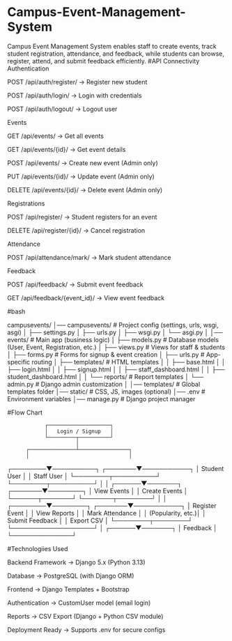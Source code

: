 # Campus-Event-Management-System
Campus Event Management System enables staff to create events, track student registration, attendance, and feedback, while students can browse, register, attend, and submit feedback efficiently.
#API Connectivity
Authentication

POST /api/auth/register/ → Register new student

POST /api/auth/login/ → Login with credentials

POST /api/auth/logout/ → Logout user

Events

GET /api/events/ → Get all events

GET /api/events/{id}/ → Get event details

POST /api/events/ → Create new event (Admin only)

PUT /api/events/{id}/ → Update event (Admin only)

DELETE /api/events/{id}/ → Delete event (Admin only)

Registrations

POST /api/register/ → Student registers for an event

DELETE /api/register/{id}/ → Cancel registration

Attendance

POST /api/attendance/mark/ → Mark student attendance

Feedback

POST /api/feedback/ → Submit event feedback

GET /api/feedback/{event_id}/ → View event feedback

#bash

campusevents/
│── campusevents/               # Project config (settings, urls, wsgi, asgi)
│   ├── settings.py
│   ├── urls.py
│   ├── wsgi.py
│   └── asgi.py
│
│── events/                     # Main app (business logic)
│   ├── models.py               # Database models (User, Event, Registration, etc.)
│   ├── views.py                # Views for staff & students
│   ├── forms.py                # Forms for signup & event creation
│   ├── urls.py                 # App-specific routing
│   ├── templates/              # HTML templates
│   │   ├── base.html
│   │   ├── login.html
│   │   ├── signup.html
│   │   ├── staff_dashboard.html
│   │   ├── student_dashboard.html
│   │   └── reports/            # Report templates
│   └── admin.py                # Django admin customization
│
│── templates/                  # Global templates folder
│── static/                     # CSS, JS, images (optional)
│── .env                        # Environment variables
│── manage.py                   # Django project manager

#Flow Chart


                ┌────────────────────┐
                │   Login / Signup   │
                └─────────┬──────────┘
                          │
          ┌───────────────┴────────────────┐
          │                                │
 ┌────────▼──────────┐             ┌───────▼───────────┐
 │   Student User    │             │    Staff User     │
 └────────┬──────────┘             └────────┬──────────┘
          │                                │
   ┌──────▼───────┐                ┌───────▼────────┐
   │ View Events  │                │ Create Events  │
   └──────┬───────┘                └───────┬────────┘
          │                                │
 ┌────────▼────────┐               ┌───────▼───────────┐
 │ Register Event  │               │ View Reports      │
 │ Mark Attendance │               │ (Popularity, etc.)│
 │ Submit Feedback │               │ Export CSV        │
 └────────┬────────┘               └───────────────────┘
          │
   ┌──────▼───────┐
   │   Feedback   │
   └──────────────┘

#Technologiies Used

Backend Framework → Django 5.x (Python 3.13)

Database → PostgreSQL (with Django ORM)

Frontend → Django Templates + Bootstrap

Authentication → CustomUser model (email login)

Reports → CSV Export (Django + Python CSV module)

Deployment Ready → Supports .env for secure configs

